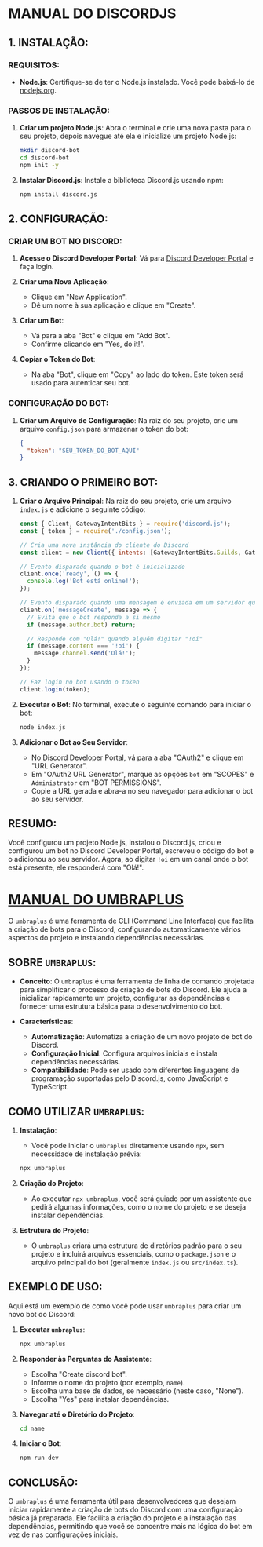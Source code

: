 # MANUAL DO DISCORDJS
## 1. INSTALAÇÃO:
### REQUISITOS:
- **Node.js**: Certifique-se de ter o Node.js instalado. Você pode baixá-lo de [nodejs.org](https://nodejs.org/).

### PASSOS DE INSTALAÇÃO:
1. **Criar um projeto Node.js**:
   Abra o terminal e crie uma nova pasta para o seu projeto, depois navegue até ela e inicialize um projeto Node.js:

   ```bash
   mkdir discord-bot
   cd discord-bot
   npm init -y
   ```

2. **Instalar Discord.js**:
   Instale a biblioteca Discord.js usando npm:

   ```bash
   npm install discord.js
   ```

## 2. CONFIGURAÇÃO:
### CRIAR UM BOT NO DISCORD:
1. **Acesse o Discord Developer Portal**:
   Vá para [Discord Developer Portal](https://discord.com/developers/applications) e faça login.

2. **Criar uma Nova Aplicação**:
   - Clique em "New Application".
   - Dê um nome à sua aplicação e clique em "Create".

3. **Criar um Bot**:
   - Vá para a aba "Bot" e clique em "Add Bot".
   - Confirme clicando em "Yes, do it!".

4. **Copiar o Token do Bot**:
   - Na aba "Bot", clique em "Copy" ao lado do token. Este token será usado para autenticar seu bot.

### CONFIGURAÇÃO DO BOT:
1. **Criar um Arquivo de Configuração**:
   Na raiz do seu projeto, crie um arquivo `config.json` para armazenar o token do bot:

   ```json
   {
     "token": "SEU_TOKEN_DO_BOT_AQUI"
   }
   ```

## 3. CRIANDO O PRIMEIRO BOT:
1. **Criar o Arquivo Principal**:
   Na raiz do seu projeto, crie um arquivo `index.js` e adicione o seguinte código:

   ```javascript
   const { Client, GatewayIntentBits } = require('discord.js');
   const { token } = require('./config.json');

   // Cria uma nova instância do cliente do Discord
   const client = new Client({ intents: [GatewayIntentBits.Guilds, GatewayIntentBits.GuildMessages, GatewayIntentBits.MessageContent] });

   // Evento disparado quando o bot é inicializado
   client.once('ready', () => {
     console.log('Bot está online!');
   });

   // Evento disparado quando uma mensagem é enviada em um servidor que o bot está presente
   client.on('messageCreate', message => {
     // Evita que o bot responda a si mesmo
     if (message.author.bot) return;

     // Responde com "Olá!" quando alguém digitar "!oi"
     if (message.content === '!oi') {
       message.channel.send('Olá!');
     }
   });

   // Faz login no bot usando o token
   client.login(token);
   ```

2. **Executar o Bot**:
   No terminal, execute o seguinte comando para iniciar o bot:

   ```bash
   node index.js
   ```

3. **Adicionar o Bot ao Seu Servidor**:
   - No Discord Developer Portal, vá para a aba "OAuth2" e clique em "URL Generator".
   - Em "OAuth2 URL Generator", marque as opções `bot` em "SCOPES" e `Administrator` em "BOT PERMISSIONS".
   - Copie a URL gerada e abra-a no seu navegador para adicionar o bot ao seu servidor.

## RESUMO:
Você configurou um projeto Node.js, instalou o Discord.js, criou e configurou um bot no Discord Developer Portal, escreveu o código do bot e o adicionou ao seu servidor. Agora, ao digitar `!oi` em um canal onde o bot está presente, ele responderá com "Olá!".

# [MANUAL DO UMBRAPLUS](https://github.com/rinckodev/umbraplus)
O `umbraplus` é uma ferramenta de CLI (Command Line Interface) que facilita a criação de bots para o Discord, configurando automaticamente vários aspectos do projeto e instalando dependências necessárias.

## SOBRE `UMBRAPLUS`:
- **Conceito**: O `umbraplus` é uma ferramenta de linha de comando projetada para simplificar o processo de criação de bots do Discord. Ele ajuda a inicializar rapidamente um projeto, configurar as dependências e fornecer uma estrutura básica para o desenvolvimento do bot.

- **Características**:
  - **Automatização**: Automatiza a criação de um novo projeto de bot do Discord.
  - **Configuração Inicial**: Configura arquivos iniciais e instala dependências necessárias.
  - **Compatibilidade**: Pode ser usado com diferentes linguagens de programação suportadas pelo Discord.js, como JavaScript e TypeScript.

## COMO UTILIZAR `UMBRAPLUS`:
1. **Instalação**:
   - Você pode iniciar o `umbraplus` diretamente usando `npx`, sem necessidade de instalação prévia:

   ```bash
   npx umbraplus
   ```

2. **Criação do Projeto**:
   - Ao executar `npx umbraplus`, você será guiado por um assistente que pedirá algumas informações, como o nome do projeto e se deseja instalar dependências.

3. **Estrutura do Projeto**:
   - O `umbraplus` criará uma estrutura de diretórios padrão para o seu projeto e incluirá arquivos essenciais, como o `package.json` e o arquivo principal do bot (geralmente `index.js` ou `src/index.ts`).

## EXEMPLO DE USO:
Aqui está um exemplo de como você pode usar `umbraplus` para criar um novo bot do Discord:

1. **Executar `umbraplus`**:
   ```bash
   npx umbraplus
   ```

2. **Responder às Perguntas do Assistente**:
   - Escolha "Create discord bot".
   - Informe o nome do projeto (por exemplo, `name`).
   - Escolha uma base de dados, se necessário (neste caso, "None").
   - Escolha "Yes" para instalar dependências.

3. **Navegar até o Diretório do Projeto**:
   ```bash
   cd name
   ```

4. **Iniciar o Bot**:
   ```bash
   npm run dev
   ```

## CONCLUSÃO:
O `umbraplus` é uma ferramenta útil para desenvolvedores que desejam iniciar rapidamente a criação de bots do Discord com uma configuração básica já preparada. Ele facilita a criação do projeto e a instalação das dependências, permitindo que você se concentre mais na lógica do bot em vez de nas configurações iniciais.
